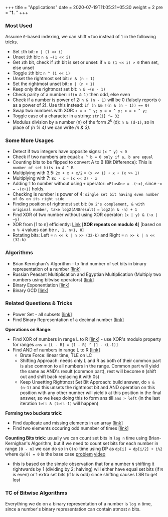 +++
title = "Applications"
date =  2020-07-19T11:05:21+05:30
weight = 2
pre = "<b>1.</b> "
+++

### Most Used
Assume `0`-based indexing, we can shift `n` too instead of `1` in the following tricks. 

- Set `i`th bit: `n | (1 << i)`
- Unset `i`th bit: `n & ~(1 << i)`
- Get `i`th bit, check if `i`th bit is set or unset: if `n & (1 << i) > 0` then set, else unset
- Toggle `i`th bit: `n ^ (1 << i)`
- Unset the rightmost set bit: `n & (n - 1)`
- Set the rightmost unset bit: `n | (n + 1)`
- Keep only the rightmost set bit: `n & ~(n - 1)`
- Check parity of a number: `if(n & 1)` then odd, else even
- Check if a number is power of 2: `n & (n - 1)` will be 0 (falsely reports `0` as a power of 2). Use this instead: `if (n && !(n & (n - 1)) == 0)`
- Swap two numbers with XOR: `x = x ^ y; y = x ^ y; x = x ^ y;`
- Toggle case of a character in a string: `str[i] ^= 32`
- Modulus division by a number (n) of the form _2<sup>k</sup>_ (d): `n & (d-1)`, so in place of _(n % 4)_ we can write _(n & 3)_.

### Some More Usages
- Detect if two integers have opposite signs: `(x ^ y) < 0`
- Check if two numbers are equal: `a ^ b = 0 only if a, b are equal`
- Counting bits to be flipped to convert A to B (Bit Difference): This is `number of set bits in A ^ B`.
- Multiplying with 3.5: `2x + x + x/2` = `(x << 1) + x + (x >> 1)`
- Multiplying with 7: `8x - x` = `(x << 3) - x`
- Adding 1 to number without using `+` operator: `xPlusOne = -(~x)`, since `~x = -(x+1)` holds.
- Checking is number is power of 4: `single set bit having even number of 0s on its right side`
- Finding position of rightmost set bit: `Do 2's complement, & with original number, take log2(ANDresult)` = `log2(n & -n) + 1`
- Find XOR of two number without using XOR operator: `(x | y) & (~x | ~y)`
- XOR from [1 to n] efficiently: [Link](https://www.geeksforgeeks.org/calculate-xor-1-n/) [**XOR repeats on modulo 4**] [based on `n % 4` values can be `n, 1, n+1, 0`]
- Rotating bits: Left = `n << k | n >> (32-k)` and Right = `n >> k | n << (32-k)`

### Algorithms
- Brian Kernighan's Algorithm - to find number of set bits in binary representation of a number [[link](https://www.geeksforgeeks.org/count-set-bits-in-an-integer/)]
- Russian Peasant Multiplication and Egyptian Multiplication (Multiply two numbers using bitwise operators) [[link](https://www.geeksforgeeks.org/russian-peasant-multiply-two-numbers-using-bitwise-operators/)]
- Binary Exponentiation [[link](https://cp-algorithms.com/algebra/binary-exp.html#implementation)]
- Binary GCD [[link](https://cp-algorithms.com/algebra/euclid-algorithm.html#binary-gcd)]

### Related Questions & Tricks
- Power Set - all subsets [[link](https://leetcode.com/problems/subsets/)]
- Find Binary Representation of a decimal number [[link](https://www.geeksforgeeks.org/binary-representation-of-a-given-number/)]

**Operations on Range**:
- Find XOR of numbers in range L to R [[link](https://www.geeksforgeeks.org/find-xor-of-numbers-from-the-range-l-r/)] - use XOR's modulo property for ranges `ans = [L - R] = [1 - R] ^ [1 - (L-1)]`
- Find AND of numbers in range L to R [[link](https://leetcode.com/problems/bitwise-and-of-numbers-range/submissions/)]
	- Brute Force: linear time, TLE on LC
	- Shifting Approach: needs only L and R as both of their common part is also common to all numbers in the range. Common part will yield the same as AND's result (common part), rest will become `0` (shift out and shift back replacing it with 0s)
	- Keep Unsetting Rightmost Set Bit Approach: build answer, do `n & (n-1)` and this unsets the rightmost bit and AND operation on this position with any other number will yield `0` at this position in the final answer, so we keep doing this to form ans till `ans > left` (in the last iteration `left & (left-1)` will happen)

**Forming two buckets trick**:
- Find duplicate and missing elements in an array [[link](https://takeuforward.org/data-structure/find-the-repeating-and-missing-numbers/)]
- Find two elements occuring odd numnber of times [[link](https://takeuforward.org/data-structure/two-odd-occurring/)]

**Counting Bits trick**: usually we can count set bits in `log n` time using Brian-Kernighan's Algorithm, but if we need to count set bits for each number in range `[0 - n]` we can do so in `O(n)` time using DP as `dp[i] = dp[i/2] + i%2` where `dp[0] = 0` is the base case [problem](https://leetcode.com/problems/counting-bits/) [video](https://www.youtube.com/watch?v=awxaRgUB4Kw)
- this is based on the simple observation that for a number `N` shifting it rightwards by 1 (dividing by 2; halving) will either have equal set bits (if `N` is even) or 1 extra set bits (if `N` is odd) since shifting causes LSB to get lost

### TC of Bitwise Algorithms
Everything we do on a binary representation of a number is `log n` time, since a number's binary representation can contain atmost `n` bits.